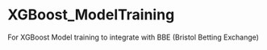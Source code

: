 # XGBoost_ModelTraining
For XGBoost Model training to integrate with BBE (Bristol Betting Exchange)
